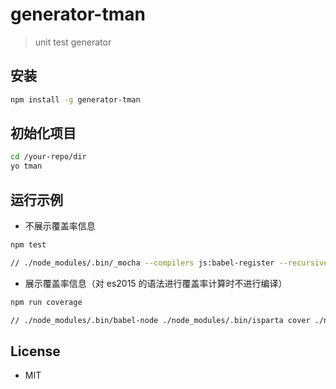 # generator-tman
> unit test generator

## 安装

```bash
npm install -g generator-tman
```

## 初始化项目

```bash
cd /your-repo/dir
yo tman
```

## 运行示例

* 不展示覆盖率信息

```bash
npm test

// ./node_modules/.bin/_mocha --compilers js:babel-register --recursive

```

* 展示覆盖率信息（对 es2015 的语法进行覆盖率计算时不进行编译）

```bash
npm run coverage

// ./node_modules/.bin/babel-node ./node_modules/.bin/isparta cover ./node_modules/.bin/_mocha -- --recursive
```


## License

* MIT
